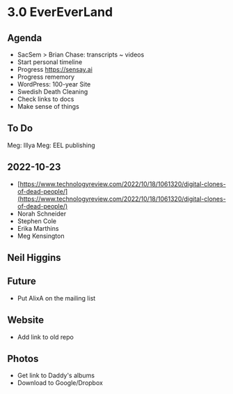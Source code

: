 # 3.0 EverEverLand

## Agenda

* SacSem > Brian Chase: transcripts ~ videos
* Start personal timeline
* Progress https://sensay.ai
* Progress rememory
* WordPress: 100-year Site
* Swedish Death Cleaning
* Check links to docs
* Make sense of things

## To Do

Meg: Illya Meg: EEL publishing

## 2022-10-23

* [https://www.technologyreview.com/2022/10/18/1061320/digital-clones-of-dead-people/](https://www.technologyreview.com/2022/10/18/1061320/digital-clones-of-dead-people/)
* Norah Schneider
* Stephen Cole
* Erika Marthins
* Meg Kensington

## Neil Higgins

## Future

* Put AlixA on the mailing list

## Website

* Add link to old repo

## Photos

* Get link to Daddy's albums
* Download to Google/Dropbox